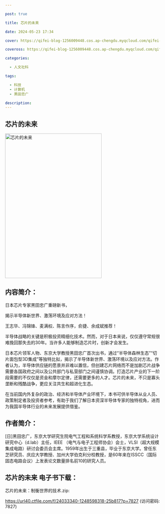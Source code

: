 ```yaml
---

post: true

title: 芯片的未来

date: 2024-05-23 17:34

cover: https://qifei-blog-1256009448.cos.ap-chengdu.myqcloud.com/qifei-blog/662619a30ea9cb14036775ae.jpg

coveross: https://qifei-blog-1256009448.cos.ap-chengdu.myqcloud.com/qifei-blog/662619a30ea9cb14036775ae.jpg

categories:

  - 人文社科

tags:

  - 科技
  - 计算机
  - 黑田忠广

description:
---
```


## 芯片的未来
<img alt="芯片的未来 " class="aligncenter loading" data-was-processed="true" decoding="async" fetchpriority="high" height="471" src="https://qifei-blog-1256009448.cos.ap-chengdu.myqcloud.com/qifei-blog/662619a30ea9cb14036775ae.jpg " style="cursor: zoom-in;" width="314"/>

## 内容简介：

日本芯片专家黑田忠广重磅新书，

揭示半导体新世界、激荡环境及应对方法！

王志华、冯锦锋、麦满权、陈言作序，俞捷、余成斌推荐！

半导体战略的关键是积极投资精细化技术。然而，对于日本来说，仅仅遵守常规很难挽回那失去的30年。当许多人能够制造芯片时，创新才会发生。

日本芯片领军人物、东京大学教授黑田忠广首次出书，通过“半导体森林生态”“切片面包型3D集成”等独特比拟，揭示了半导体新世界、激荡环境以及应对方法。作者认为，半导体供应链的愿景并非难以置信，但创建芯片网络而不是加剧芯片战争需要各国政府之间以及公共部门与私营部门之间谨慎协调。打造芯片产业的下一阶段需要的不仅仅是资金和摩尔定律，还需要更多的人才。芯片的未来，不只是寡头垄断和残酷战争，更应关注共生和超进化生态。

在当前国内外复杂的政治、经济和半导体产业环境下，本书可供半导体从业人员、政策制定者及投资者参考，有助于我们了解日本资深半导体专家的独特视角，进而为我国半导体行业的未来发展提供借鉴。

## 作者简介：

[日]黑田忠广，东京大学研究生院电气工程和系统科学系教授，东京大学系统设计研究中心（d.lab）主任，IEEE （电气与电子工程师协会）会士，VLSI（超大规模集成电路）研讨会委员会主席。1959年出生于三重县，毕业于东京大学。曾任东芝研究员、庆应大学教授、加州大学伯克利分校教授，是60年来在ISSCC（国际固态电路会议）上发表论文数量排名前10的研究人员。

## 芯片的未来 电子书下载：
芯片的未来：制衡世界的技术.zip: 

https://url40.ctfile.com/f/24033340-1248598318-25b817?p=7827 (访问密码: 7827)
